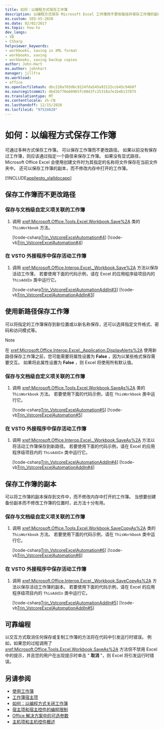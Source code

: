 ```yaml
---
title: 如何：以编程方式保存工作簿
description: 以编程方式保存 Microsoft Excel 工作簿而不更改路径并保存工作簿的副本，而不修改内存中打开的工作簿。
ms.custom: SEO-VS-2020
ms.date: 02/02/2017
ms.topic: how-to
dev_langs:
- VB
- CSharp
helpviewer_keywords:
- workbooks, saving in XML format
- workbooks, saving
- workbooks, saving backup copies
author: John-Hart
ms.author: johnhart
manager: jillfra
ms.workload:
- office
ms.openlocfilehash: dbc228a703d6c9224fda545a93132ccb45c94b0f
ms.sourcegitcommit: 4bd2b770e60965fc0843fc25318a7e1b46137875
ms.translationtype: MT
ms.contentlocale: zh-CN
ms.lasthandoff: 12/15/2020
ms.locfileid: "97524620"
---
```

# <a name="how-to-programmatically-save-workbooks"></a>如何：以编程方式保存工作簿
  可通过多种方式保存工作簿。 可以保存工作簿而不更改路径。 如果以前没有保存过工作簿，则应该通过指定一个路径来保存工作簿。 如果没有显式路径，Microsoft Office Excel 会使用创建文件时为其指定的名称将文件保存在当前文件夹中。 还可以保存工作簿的副本，而不修改内存中打开的工作簿。

 [!INCLUDE[appliesto_xlalldocapp](../vsto/includes/appliesto-xlalldocapp-md.md)]

## <a name="save-a-workbook-without-changing-the-path"></a>保存工作簿而不更改路径

### <a name="to-save-a-workbook-associated-with-a-document-level-customization"></a>保存与文档级自定义项关联的工作簿

1. 调用 <xref:Microsoft.Office.Tools.Excel.Workbook.Save%2A> 类的 `ThisWorkbook` 方法。

     [!code-csharp[Trin_VstcoreExcelAutomation#4](../vsto/codesnippet/CSharp/Trin_VstcoreExcelAutomationCS/ThisWorkbook.cs#4)]
     [!code-vb[Trin_VstcoreExcelAutomation#4](../vsto/codesnippet/VisualBasic/Trin_VstcoreExcelAutomation/ThisWorkbook.vb#4)]

### <a name="to-save-the-active-workbook-in-a-vsto-add-in"></a>在 VSTO 外接程序中保存活动工作簿

1. 调用 <xref:Microsoft.Office.Interop.Excel._Workbook.Save%2A> 方法以保存活动工作薄。 若要使用下面的代码示例，请在 Excel 的应用程序级项目内的 `ThisAddIn` 类中运行它。

     [!code-csharp[Trin_VstcoreExcelAutomationAddIn#3](../vsto/codesnippet/CSharp/trin_vstcoreexcelautomationaddin/ThisAddIn.cs#3)]
     [!code-vb[Trin_VstcoreExcelAutomationAddIn#3](../vsto/codesnippet/VisualBasic/trin_vstcoreexcelautomationaddin/ThisAddIn.vb#3)]

## <a name="save-a-workbook-with-a-new-path"></a>使用新路径保存工作簿
 可以将指定的工作簿保存到新位置或以新名称保存，还可以选择指定文件格式、密码和访问模式等。

> [!NOTE]
> 在 <xref:Microsoft.Office.Interop.Excel._Application.DisplayAlerts%2A> 使用新路径保存工作簿之前，您可能需要将属性设置为 **False** ，因为以某些格式保存需要交互。 如果将此属性设置为 **False** ，则 Excel 将使用所有默认值。

### <a name="to-save-a-workbook-associated-with-a-document-level-customization"></a>保存与文档级自定义项关联的工作簿

1. 调用 <xref:Microsoft.Office.Tools.Excel.Workbook.SaveAs%2A> 类的 `ThisWorkbook` 方法。 若要使用下面的代码示例，请在 `ThisWorkbook` 类中运行它。

     [!code-csharp[Trin_VstcoreExcelAutomation#5](../vsto/codesnippet/CSharp/Trin_VstcoreExcelAutomationCS/ThisWorkbook.cs#5)]
     [!code-vb[Trin_VstcoreExcelAutomation#5](../vsto/codesnippet/VisualBasic/Trin_VstcoreExcelAutomation/ThisWorkbook.vb#5)]

### <a name="to-save-the-active-workbook-in-a-vsto-add-in"></a>在 VSTO 外接程序中保存活动工作簿

1. 调用 <xref:Microsoft.Office.Interop.Excel._Workbook.SaveAs%2A> 方法以将活动工作簿保存到新路径。 若要使用下面的代码示例，请在 Excel 的应用程序级项目内的 `ThisAddIn` 类中运行它。

     [!code-csharp[Trin_VstcoreExcelAutomationAddIn#4](../vsto/codesnippet/CSharp/trin_vstcoreexcelautomationaddin/ThisAddIn.cs#4)]
     [!code-vb[Trin_VstcoreExcelAutomationAddIn#4](../vsto/codesnippet/VisualBasic/trin_vstcoreexcelautomationaddin/ThisAddIn.vb#4)]

## <a name="save-a-copy-of-the-workbook"></a>保存工作簿的副本
 可以将工作簿的副本保存到文件中，而不修改内存中打开的工作簿。 当想要创建备份副本而不修改工作簿的位置时，此方法十分有用。

### <a name="to-save-a-workbook-associated-with-a-document-level-customization"></a>保存与文档级自定义项关联的工作簿

1. 调用 <xref:Microsoft.Office.Tools.Excel.Workbook.SaveCopyAs%2A> 类的 `ThisWorkbook` 方法。 若要使用下面的代码示例，请在 `ThisWorkbook` 类中运行它。

     [!code-csharp[Trin_VstcoreExcelAutomation#6](../vsto/codesnippet/CSharp/Trin_VstcoreExcelAutomationCS/ThisWorkbook.cs#6)]
     [!code-vb[Trin_VstcoreExcelAutomation#6](../vsto/codesnippet/VisualBasic/Trin_VstcoreExcelAutomation/ThisWorkbook.vb#6)]

### <a name="to-save-the-active-workbook-in-a-vsto-add-in"></a>在 VSTO 外接程序中保存活动工作簿

1. 调用 <xref:Microsoft.Office.Interop.Excel._Workbook.SaveCopyAs%2A> 方法以保存活动工作簿的副本。 若要使用下面的代码示例，请在 Excel 的应用程序级项目内的 `ThisAddIn` 类中运行它。

     [!code-csharp[Trin_VstcoreExcelAutomationAddIn#5](../vsto/codesnippet/CSharp/trin_vstcoreexcelautomationaddin/ThisAddIn.cs#5)]
     [!code-vb[Trin_VstcoreExcelAutomationAddIn#5](../vsto/codesnippet/VisualBasic/trin_vstcoreexcelautomationaddin/ThisAddIn.vb#5)]

## <a name="robust-programming"></a>可靠编程
 以交互方式取消任何保存或复制工作簿的方法将在代码中引发运行时错误。 例如，如果您的过程调用了 <xref:Microsoft.Office.Tools.Excel.Workbook.SaveAs%2A> 方法但不禁用 Excel 中的提示，并且您的用户在出现提示时单击 " **取消** "，则 Excel 将引发运行时错误。

## <a name="see-also"></a>另请参阅
- [使用工作簿](../vsto/working-with-workbooks.md)
- [工作簿宿主项](../vsto/workbook-host-item.md)
- [如何：以编程方式关闭工作簿](../vsto/how-to-programmatically-close-workbooks.md)
- [宿主项和宿主控件的编程限制](../vsto/programmatic-limitations-of-host-items-and-host-controls.md)
- [Office 解决方案中的可选参数](../vsto/optional-parameters-in-office-solutions.md)
- [主机项和主机控件概述](../vsto/host-items-and-host-controls-overview.md)
